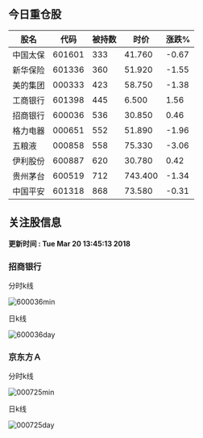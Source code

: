 
## 今日重仓股 

|股名|代码|被持数|时价|涨跌%|
|---|---|---|---|---|
|中国太保|601601|333|41.760|-0.67|
|新华保险|601336|360|51.920|-1.55|
|美的集团|000333|423|58.750|-1.38|
|工商银行|601398|445|6.500|1.56|
|招商银行|600036|536|30.850|0.46|
|格力电器|000651|552|51.890|-1.96|
|五粮液|000858|558|75.330|-3.06|
|伊利股份|600887|620|30.780|0.42|
|贵州茅台|600519|712|743.400|-1.34|
|中国平安|601318|868|73.580|-0.31|

## 关注股信息
**更新时间 : Tue Mar 20 13:45:13 2018**
### 招商银行 
分时k线

![600036min](http://image.sinajs.cn/newchart/min/n/sh600036.gif)

日k线

![600036day](http://image.sinajs.cn/newchart/daily/n/sh600036.gif)

### 京东方Ａ 
分时k线

![000725min](http://image.sinajs.cn/newchart/min/n/sz000725.gif)

日k线

![000725day](http://image.sinajs.cn/newchart/daily/n/sz000725.gif)
